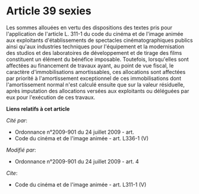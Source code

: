 # Article 39 sexies

Les sommes allouées en vertu des dispositions des textes pris pour l'application de l'article L. 311-1 du code du cinéma et
de l'image animée aux exploitants d'établissements de spectacles cinématographiques publics ainsi qu'aux industries
techniques pour l'équipement et la modernisation des studios et des laboratoires de développement et de tirage des films
constituent un élément du bénéfice imposable. Toutefois, lorsqu'elles sont affectées au financement de travaux ayant, au
point de vue fiscal, le caractère d'immobilisations amortissables, ces allocations sont affectées par priorité à
l'amortissement exceptionnel de ces immobilisations dont l'amortissement normal n'est calculé ensuite que sur la valeur
résiduelle, après imputation des allocations versées aux exploitants ou déléguées par eux pour l'exécution de ces travaux.

**Liens relatifs à cet article**

_Cité par_:

  - Ordonnance n°2009-901 du 24 juillet 2009 - art.
  - Code du cinéma et de l'image animée - art. L336-1 (V)

_Modifié par_:

  - Ordonnance n°2009-901 du 24 juillet 2009 - art. 4

_Cite_:

  - Code du cinéma et de l'image animée - art. L311-1 (V)
